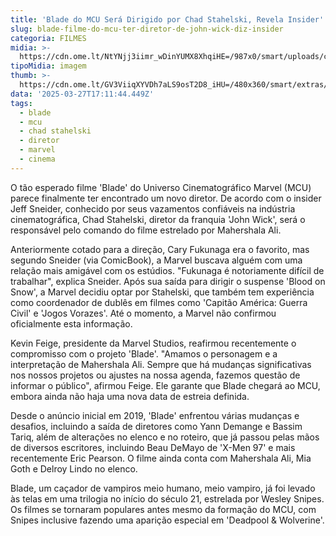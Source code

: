 ```yaml
---
title: 'Blade do MCU Será Dirigido por Chad Stahelski, Revela Insider'
slug: blade-filme-do-mcu-ter-diretor-de-john-wick-diz-insider
categoria: FILMES
midia: >-
  https://cdn.ome.lt/NtYNjj3iimr_wDinYUMX8XhqiHE=/987x0/smart/uploads/conteudo/fotos/OMELETE_CAPA_-_2025-03-27T131016.119.png
tipoMidia: imagem
thumb: >-
  https://cdn.ome.lt/GV3ViiqXYVDh7aLS9osT2D8_iHU=/480x360/smart/extras/conteudos/omelete_THUMB_-_2025-03-27T131004.485.png
data: '2025-03-27T17:11:44.449Z'
tags:
  - blade
  - mcu
  - chad stahelski
  - diretor
  - marvel
  - cinema
---
```


O tão esperado filme 'Blade' do Universo Cinematográfico Marvel (MCU) parece finalmente ter encontrado um novo diretor. De acordo com o insider Jeff Sneider, conhecido por seus vazamentos confiáveis na indústria cinematográfica, Chad Stahelski, diretor da franquia 'John Wick', será o responsável pelo comando do filme estrelado por Mahershala Ali.

Anteriormente cotado para a direção, Cary Fukunaga era o favorito, mas segundo Sneider (via ComicBook), a Marvel buscava alguém com uma relação mais amigável com os estúdios. "Fukunaga é notoriamente difícil de trabalhar", explica Sneider. Após sua saída para dirigir o suspense 'Blood on Snow', a Marvel decidiu optar por Stahelski, que também tem experiência como coordenador de dublês em filmes como 'Capitão América: Guerra Civil' e 'Jogos Vorazes'. Até o momento, a Marvel não confirmou oficialmente esta informação.

Kevin Feige, presidente da Marvel Studios, reafirmou recentemente o compromisso com o projeto 'Blade'. "Amamos o personagem e a interpretação de Mahershala Ali. Sempre que há mudanças significativas nos nossos projetos ou ajustes na nossa agenda, fazemos questão de informar o público", afirmou Feige. Ele garante que Blade chegará ao MCU, embora ainda não haja uma nova data de estreia definida.

Desde o anúncio inicial em 2019, 'Blade' enfrentou várias mudanças e desafios, incluindo a saída de diretores como Yann Demange e Bassim Tariq, além de alterações no elenco e no roteiro, que já passou pelas mãos de diversos escritores, incluindo Beau DeMayo de 'X-Men 97' e mais recentemente Eric Pearson. O filme ainda conta com Mahershala Ali, Mia Goth e Delroy Lindo no elenco.

Blade, um caçador de vampiros meio humano, meio vampiro, já foi levado às telas em uma trilogia no início do século 21, estrelada por Wesley Snipes. Os filmes se tornaram populares antes mesmo da formação do MCU, com Snipes inclusive fazendo uma aparição especial em 'Deadpool & Wolverine'.
